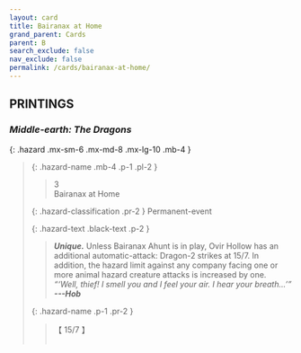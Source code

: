 ```yaml
---
layout: card
title: Bairanax at Home
grand_parent: Cards
parent: B
search_exclude: false
nav_exclude: false
permalink: /cards/bairanax-at-home/
---
```


## PRINTINGS


### _Middle-earth: The Dragons_

{: .hazard .mx-sm-6 .mx-md-8 .mx-lg-10 .mb-4 }
> {: .hazard-name .mb-4 .p-1 .pl-2 }
> > <div class="hazard-mp">3</div>
> > <div class="card-name">Bairanax at Home</div>
>
> {: .hazard-classification .pr-2 }
> Permanent-event
>
> {: .hazard-text .black-text .p-2 }
> > _**Unique.**_ Unless Bairanax Ahunt is in play, Ovir Hollow has an additional automatic-attack: Dragon-2 strikes at 15/7. In addition, the hazard limit against any company facing one or more animal hazard creature attacks is increased by one. <br>_“‘Well, thief! I smell you and I feel your air. I hear your breath...’”_ ***---&#65279;Hob*** 
>
> {: .hazard-name .p-1 .pr-2 }
> > <div class="card-shield">【 15/7 】</div>
> > <div class="card-corruption">&nbsp;</div>
